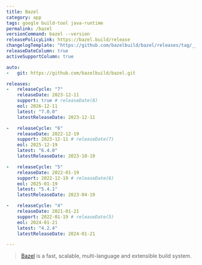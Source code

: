 ```yaml
---
title: Bazel
category: app
tags: google build-tool java-runtime
permalink: /bazel
versionCommand: bazel --version
releasePolicyLink: https://bazel.build/release
changelogTemplate: "https://github.com/bazelbuild/bazel/releases/tag/__LATEST__"
releaseDateColumn: true
activeSupportColumn: true

auto:
-   git: https://github.com/bazelbuild/bazel.git

releases:
-   releaseCycle: "7"
    releaseDate: 2023-12-11
    support: true # releaseDate(8)
    eol: 2026-12-11
    latest: "7.0.0"
    latestReleaseDate: 2023-12-11

-   releaseCycle: "6"
    releaseDate: 2022-12-19
    support: 2023-12-11 # releaseDate(7)
    eol: 2025-12-19
    latest: "6.4.0"
    latestReleaseDate: 2023-10-19

-   releaseCycle: "5"
    releaseDate: 2022-01-19
    support: 2022-12-19 # releaseDate(6)
    eol: 2025-01-19
    latest: "5.4.1"
    latestReleaseDate: 2023-04-19

-   releaseCycle: "4"
    releaseDate: 2021-01-21
    support: 2022-01-19 # releaseDate(5)
    eol: 2024-01-21
    latest: "4.2.4"
    latestReleaseDate: 2024-01-21

---
```


> [Bazel](https://bazel.build/) is a fast, scalable, multi-language and extensible build system.
